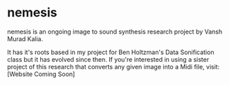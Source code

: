 # nemesis
nemesis is an ongoing image to sound synthesis research project by Vansh Murad Kalia.

It has it's roots based in my project for Ben Holtzman's Data Sonification class but it has evolved since then. If you're interested in using a sister project of this research that converts any given image into a Midi file, visit: [Website Coming Soon]
